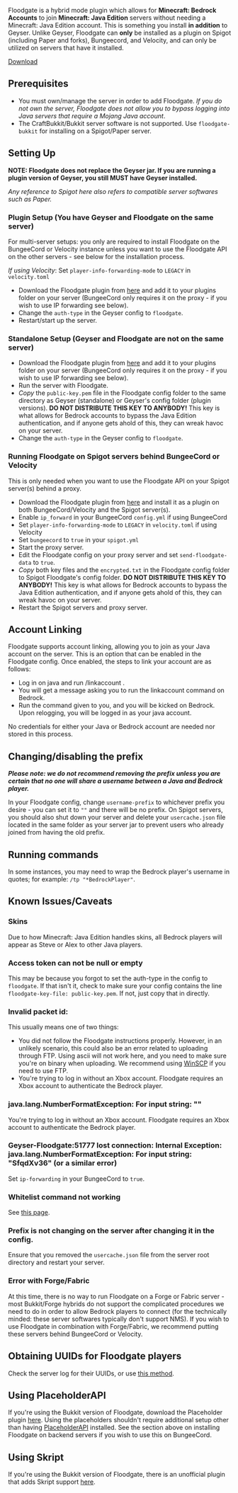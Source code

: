 Floodgate is a hybrid mode plugin which allows for **Minecraft: Bedrock Accounts** to join **Minecraft: Java Edition** servers without needing a Minecraft: Java Edition account. This is something you install **in addition** to Geyser. Unlike Geyser, Floodgate can **only** be installed as a plugin on Spigot (including Paper and forks), Bungeecord, and Velocity, and can only be utilized on servers that have it installed. 

[Download](https://ci.opencollab.dev/job/GeyserMC/job/Floodgate/job/master/)

## Prerequisites

- You must own/manage the server in order to add Floodgate. *If you do not own the server, Floodgate does not allow you to bypass logging into Java servers that require a Mojang Java account*.
- The CraftBukkit/Bukkit server software is not supported. Use `floodgate-bukkit` for installing on a Spigot/Paper server.

## Setting Up
**NOTE: Floodgate does not replace the Geyser jar. If you are running a plugin version of Geyser, you still MUST have Geyser installed.**

*Any reference to Spigot here also refers to compatible server softwares such as Paper.*

### Plugin Setup (You have Geyser and Floodgate on the same server)

For multi-server setups: you only are required to install Floodgate on the BungeeCord or Velocity instance unless you want to use the Floodgate API on the other servers - see below for the installation process.

*If using Velocity*: Set `player-info-forwarding-mode` to `LEGACY` in `velocity.toml` 

- Download the Floodgate plugin from [here](https://ci.nukkitx.com/job/GeyserMC/job/Floodgate/job/master/) and add it to your plugins folder on your server (BungeeCord only requires it on the proxy - if you wish to use IP forwarding see below).
- Change the `auth-type` in the Geyser config to `floodgate`.
- Restart/start up the server.

### Standalone Setup (Geyser and Floodgate are not on the same server)

- Download the Floodgate plugin from [here](https://ci.nukkitx.com/job/GeyserMC/job/Floodgate/job/master/) and add it to your plugins folder on your server (BungeeCord only requires it on the proxy - if you wish to use IP forwarding see below).
- Run the server with Floodgate.
- *Copy* the `public-key.pem` file in the Floodgate config folder to the same directory as Geyser (standalone) or Geyser's config folder (plugin versions). **DO NOT DISTRIBUTE THIS KEY TO ANYBODY!** This key is what allows for Bedrock accounts to bypass the Java Edition authentication, and if anyone gets ahold of this, they can wreak havoc on your server.
- Change the `auth-type` in the Geyser config to `floodgate`.

### Running Floodgate on Spigot servers behind BungeeCord or Velocity

This is only needed when you want to use the Floodgate API on your Spigot server(s) behind a proxy.

- Download the Floodgate plugin from [here](https://ci.nukkitx.com/job/GeyserMC/job/Floodgate/job/master/) and install it as a plugin on both BungeeCord/Velocity and the Spigot server(s).
- Enable `ip_forward` in your BungeeCord `config.yml` if using BungeeCord
- Set `player-info-forwarding-mode` to `LEGACY` in `velocity.toml` if using Velocity
- Set `bungeecord` to `true` in your `spigot.yml`
- Start the proxy server.
- Edit the Floodgate config on your proxy server and set `send-floodgate-data` to `true`.
- *Copy* both key files and the `encrypted.txt` in the Floodgate config folder to Spigot Floodgate's config folder. **DO NOT DISTRIBUTE THIS KEY TO ANYBODY!** This key is what allows for Bedrock accounts to bypass the Java Edition authentication, and if anyone gets ahold of this, they can wreak havoc on your server.
- Restart the Spigot servers and proxy server.

## Account Linking

Floodgate supports account linking, allowing you to join as your Java account on the server. This is an option that can be enabled in the Floodgate config. Once enabled, the steps to link your account are as follows:

- Log in on java and run /linkaccount <xbox gamertag>. 
- You will get a message asking you to run the linkaccount command on Bedrock.
- Run the command given to you, and you will be kicked on Bedrock. Upon relogging, you will be logged in as your java account.

No credentials for either your Java or Bedrock account are needed nor stored in this process.

## Changing/disabling the prefix

***Please note: we do not recommend removing the prefix unless you are certain that no one will share a username between a Java and Bedrock player.***

In your Floodgate config, change `username-prefix` to whichever prefix you desire - you can set it to `""` and there will be no prefix. On Spigot servers, you should also shut down your server and delete your `usercache.json` file located in the same folder as your server jar to prevent users who already joined from having the old prefix.

## Running commands

In some instances, you may need to wrap the Bedrock player's username in quotes; for example: `/tp "*BedrockPlayer"`.

## Known Issues/Caveats

### Skins
Due to how Minecraft: Java Edition handles skins, all Bedrock players will appear as Steve or Alex to other Java players. 

### Access token can not be null or empty
This may be because you forgot to set the auth-type in the config to `floodgate`. If that isn't it, check to make sure your config contains the line `floodgate-key-file: public-key.pem`. If not, just copy that in directly.

### Invalid packet id: ##
This usually means one of two things:

* You did not follow the Floodgate instructions properly. However, in an unlikely scenario, this could also be an error related to uploading through FTP. Using ascii will not work here, and you need to make sure you're on binary when uploading. We recommend using [WinSCP](https://winscp.net/eng/index.php) if you need to use FTP.
* You're trying to log in without an Xbox account. Floodgate requires an Xbox account to authenticate the Bedrock player.

### java.lang.NumberFormatException: For input string: ""

You're trying to log in without an Xbox account. Floodgate requires an Xbox account to authenticate the Bedrock player.

### Geyser-Floodgate:51777 lost connection: Internal Exception: java.lang.NumberFormatException: For input string: "SfqdXv36" (or a similar error)

Set `ip-forwarding` in your BungeeCord to `true`.

### Whitelist command not working
See [this page](FAQ#how-do-i-add-players-to-the-whitelist-when-using-floodgate).

### Prefix is not changing on the server after changing it in the config.

Ensure that you removed the `usercache.json` file from the server root directory and restart your server.

### Error with Forge/Fabric

At this time, there is no way to run Floodgate on a Forge or Fabric server - most Bukkit/Forge hybrids do not support the complicated procedures we need to do in order to allow Bedrock players to connect (for the technically minded: these server softwares typically don't support NMS). If you wish to use Floodgate in combination with Forge/Fabric, we recommend putting these servers behind BungeeCord or Velocity.

## Obtaining UUIDs for Floodgate players
Check the server log for their UUIDs, or use [this method](FAQ#how-do-i-find-a-players-uuid-without-them-joining-when-using-floodgate).

## Using PlaceholderAPI
If you're using the Bukkit version of Floodgate, download the Placeholder plugin [here](https://github.com/rtm516/FloodgatePlaceholders/). Using the placeholders shouldn't require additional setup other than having [PlaceholderAPI](https://www.spigotmc.org/resources/placeholderapi.6245/) installed. See the section above on installing Floodgate on backend servers if you wish to use this on BungeeCord.

## Using Skript
If you're using the Bukkit version of Floodgate, there is an unofficial plugin that adds Skript support [here](https://github.com/DoctorMacc/floodgate-skript). 